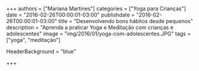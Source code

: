 +++
authors = ["Mariana Martines"]
categories = ["Yoga para Crianças"]
date = "2016-02-26T00:00:01-03:00"
publishdate = "2016-02-26T00:00:01-03:00"
title = "Desenvolvendo bons hábitos desde pequenos"
description = "Aprenda a praticar Yoga e Meditação com crianças e adolescentes"
image = "img/2016/01/yoga-com-adolescentes.JPG"
tags = ["yoga", "meditação"]

HeaderBackground = "blue"

+++
